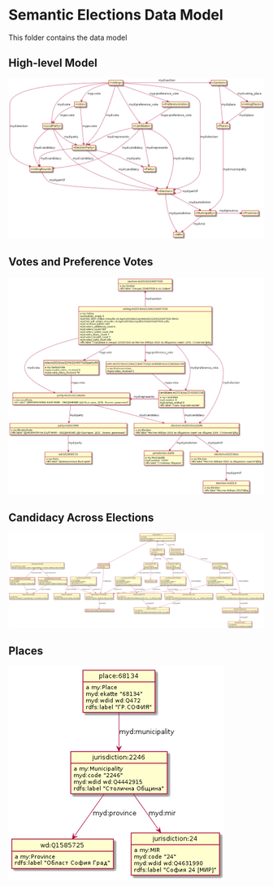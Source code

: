 # Semantic Elections Data Model 

This folder contains the data model

## High-level Model

![high-level](high-level.png)

## Votes and Preference Votes

![localModel_os](localModel_os.png)

## Candidacy Across Elections

![integrated_candidacy](integrated_candidacy.png)

## Places

![places](places.png)